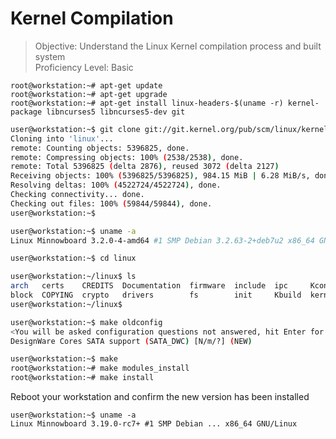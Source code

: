 # Kernel Compilation

> Objective: Understand the Linux Kernel compilation process and built system  
> Proficiency Level: Basic

```
root@workstation:~# apt-get update
root@workstation:~# apt-get upgrade
root@workstation:~# apt-get install linux-headers-$(uname -r) kernel-package libncurses5 libncurses5-dev git
```

```sh
user@workstation:~$ git clone git://git.kernel.org/pub/scm/linux/kernel/git/torvalds/linux.git
Cloning into 'linux'...
remote: Counting objects: 5396825, done.
remote: Compressing objects: 100% (2538/2538), done.
remote: Total 5396825 (delta 2876), reused 3072 (delta 2127)
Receiving objects: 100% (5396825/5396825), 984.15 MiB | 6.28 MiB/s, done.
Resolving deltas: 100% (4522724/4522724), done.
Checking connectivity... done.
Checking out files: 100% (59844/59844), done.
user@workstation:~$ 
```

```sh
user@workstation:~$ uname -a
Linux Minnowboard 3.2.0-4-amd64 #1 SMP Debian 3.2.63-2+deb7u2 x86_64 GNU/Linux
```

```sh
user@workstation:~$ cd linux
```

```sh
user@workstation:~/linux$ ls
arch   certs    CREDITS  Documentation  firmware  include  ipc     Kconfig  lib          Makefile  net     samples  security  tools  virt
block  COPYING  crypto   drivers        fs        init     Kbuild  kernel   MAINTAINERS  mm        README  scripts  sound     usr
user@workstation:~/linux$ 
```

```sh
user@workstation:~$ make oldconfig
<You will be asked configuration questions not answered, hit Enter for all of them>
DesignWare Cores SATA support (SATA_DWC) [N/m/?] (NEW)
```

```sh
user@workstation:~$ make
root@workstation:~# make modules_install
root@workstation:~# make install
```

Reboot your workstation and confirm the new version has been installed

```
user@workstation:~$ uname -a
Linux Minnowboard 3.19.0-rc7+ #1 SMP Debian ... x86_64 GNU/Linux
```